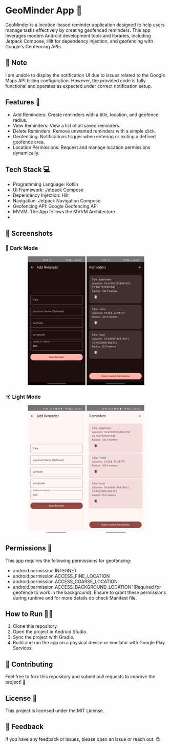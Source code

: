 # GeoMinder App 📍
GeoMinder is a location-based reminder application designed to help users manage tasks effectively by creating geofenced reminders. This app leverages modern Android development tools and libraries, including Jetpack Compose, Hilt for dependency injection, and geofencing with Google's Geofencing APIs.

## 📝 Note
I am unable to display the notification UI due to issues related to the Google Maps API billing configuration. However, the provided code is fully functional and operates as expected under correct notification setup.

## Features 🚀
- Add Reminders: Create reminders with a title, location, and geofence radius.
- View Reminders: View a list of all saved reminders.
- Delete Reminders: Remove unwanted reminders with a simple click.
- Geofencing: Notifications trigger when entering or exiting a defined geofence area.
- Location Permissions: Request and manage location permissions dynamically.

## Tech Stack 💻
- Programming Language: Kotlin
- UI Framework: Jetpack Compose
- Dependency Injection: Hilt
- Navigation: Jetpack Navigation Compose
- Geofencing API: Google Geofencing API
- MVVM: The App follows the MVVM Architecture
- 

## 📸 Screenshots

### 🌙 Dark Mode
<p align="center"> <img src="./Screenshot 0 Dark.jpg" alt="Dark Mode Screenshot 1" width="180" /> <img src="./Screenshot 1 Dark.jpg" alt="Dark Mode Screenshot 2" width="180" /> </p>

### ☀️ Light Mode
<p align="center"> <img src="./Screenshot 0 Light.jpg" alt="Light Mode Screenshot 1" width="180" /> <img src="./Screenshot 1 Light.jpg" alt="Light Mode Screenshot 2" width="180" /> </p>

## Permissions 🛑
This app requires the following permissions for geofencing:
- android.permission.INTERNET
- android.permission.ACCESS_FINE_LOCATION
- android.permission.ACCESS_COARSE_LOCATION
- android.permission.ACCESS_BACKGROUND_LOCATION"(Required for geofence to work in the background).
Ensure to grant these permissions during runtime and for more details do check Manifest file.

## How to Run 🏃‍♂️
1. Clone this repository.
2. Open the project in Android Studio.
3. Sync the project with Gradle.
4. Build and run the app on a physical device or emulator with Google Play Services.

## 🤝 Contributing
Feel free to fork this repository and submit pull requests to improve the project! 🎉

## License 📜
This project is licensed under the MIT License.

## 💬 Feedback
If you have any feedback or issues, please open an issue or reach out. 😊